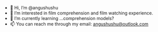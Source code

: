 - 👋 Hi, I’m @angushushu
- 👀 I’m interested in film comprehension and film watching experience.
- 🌱 I’m currently learning ...comprehension models?
- 📫 You can reach me through my email: angushushu@outlook.com

<!---
angushushu/angushushu is a ✨ special ✨ repository because its `README.md` (this file) appears on your GitHub profile.
You can click the Preview link to take a look at your changes.
--->
